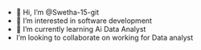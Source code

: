 - 👋 Hi, I’m @Swetha-15-git
- 👀 I’m interested in software development 
- 🌱 I’m currently learning Ai  Data Analyst 
- I’m looking to collaborate on working for Data analyst 
  

<!---
Swetha-15-git/Swetha-15-git is a ✨ special ✨ repository because its `README.md` (this file) appears on your GitHub profile.
You can click the Preview link to take a look at your changes.
--->
